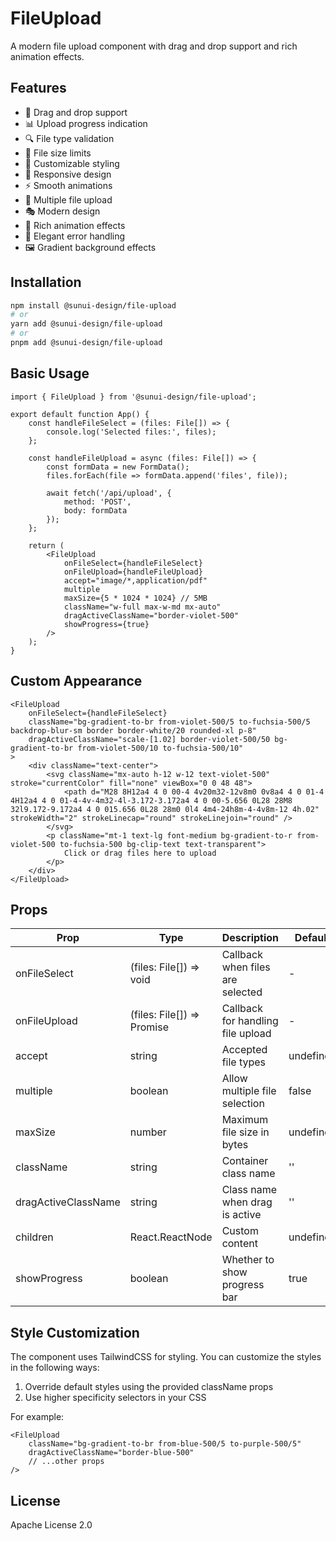 # FileUpload

A modern file upload component with drag and drop support and rich animation effects.

## Features

- 🎯 Drag and drop support
- 📊 Upload progress indication
- 🔍 File type validation
- 📏 File size limits
- 🎨 Customizable styling
- 📱 Responsive design
- ⚡ Smooth animations
- 🌈 Multiple file upload
- 🎭 Modern design
- 💫 Rich animation effects
- 🚨 Elegant error handling
- 🖼️ Gradient background effects

## Installation

```bash
npm install @sunui-design/file-upload
# or
yarn add @sunui-design/file-upload
# or
pnpm add @sunui-design/file-upload
```

## Basic Usage

```tsx
import { FileUpload } from '@sunui-design/file-upload';

export default function App() {
    const handleFileSelect = (files: File[]) => {
        console.log('Selected files:', files);
    };

    const handleFileUpload = async (files: File[]) => {
        const formData = new FormData();
        files.forEach(file => formData.append('files', file));
        
        await fetch('/api/upload', {
            method: 'POST',
            body: formData
        });
    };

    return (
        <FileUpload
            onFileSelect={handleFileSelect}
            onFileUpload={handleFileUpload}
            accept="image/*,application/pdf"
            multiple
            maxSize={5 * 1024 * 1024} // 5MB
            className="w-full max-w-md mx-auto"
            dragActiveClassName="border-violet-500"
            showProgress={true}
        />
    );
}
```

## Custom Appearance

```tsx
<FileUpload
    onFileSelect={handleFileSelect}
    className="bg-gradient-to-br from-violet-500/5 to-fuchsia-500/5 backdrop-blur-sm border border-white/20 rounded-xl p-8"
    dragActiveClassName="scale-[1.02] border-violet-500/50 bg-gradient-to-br from-violet-500/10 to-fuchsia-500/10"
>
    <div className="text-center">
        <svg className="mx-auto h-12 w-12 text-violet-500" stroke="currentColor" fill="none" viewBox="0 0 48 48">
            <path d="M28 8H12a4 4 0 00-4 4v20m32-12v8m0 0v8a4 4 0 01-4 4H12a4 4 0 01-4-4v-4m32-4l-3.172-3.172a4 4 0 00-5.656 0L28 28M8 32l9.172-9.172a4 4 0 015.656 0L28 28m0 0l4 4m4-24h8m-4-4v8m-12 4h.02" strokeWidth="2" strokeLinecap="round" strokeLinejoin="round" />
        </svg>
        <p className="mt-1 text-lg font-medium bg-gradient-to-r from-violet-500 to-fuchsia-500 bg-clip-text text-transparent">
            Click or drag files here to upload
        </p>
    </div>
</FileUpload>
```

## Props

| Prop | Type | Description | Default |
|------|------|-------------|---------|
| onFileSelect | (files: File[]) => void | Callback when files are selected | - |
| onFileUpload | (files: File[]) => Promise<void> | Callback for handling file upload | - |
| accept | string | Accepted file types | undefined |
| multiple | boolean | Allow multiple file selection | false |
| maxSize | number | Maximum file size in bytes | undefined |
| className | string | Container class name | '' |
| dragActiveClassName | string | Class name when drag is active | '' |
| children | React.ReactNode | Custom content | undefined |
| showProgress | boolean | Whether to show progress bar | true |

## Style Customization

The component uses TailwindCSS for styling. You can customize the styles in the following ways:

1. Override default styles using the provided className props
2. Use higher specificity selectors in your CSS

For example:

```tsx
<FileUpload
    className="bg-gradient-to-br from-blue-500/5 to-purple-500/5"
    dragActiveClassName="border-blue-500"
    // ...other props
/>
```

## License

Apache License 2.0 